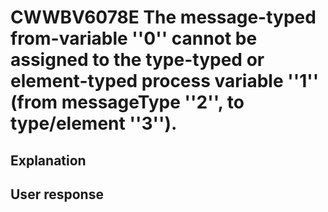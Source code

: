 # CWWBV6078E The message-typed from-variable ''0'' cannot be assigned to the type-typed or element-typed process variable ''1'' (from messageType ''2'', to type/element ''3'').

## Explanation

## User response